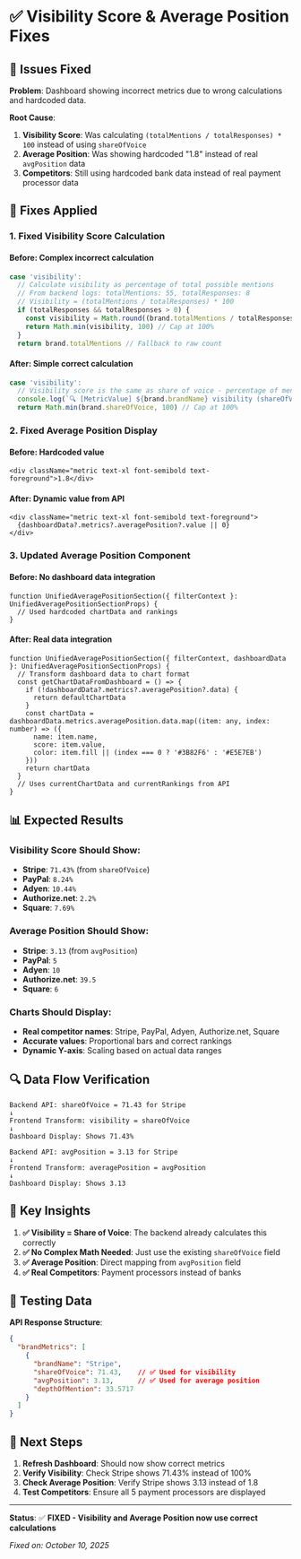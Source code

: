 # ✅ Visibility Score & Average Position Fixes

## 🎯 Issues Fixed

**Problem**: Dashboard showing incorrect metrics due to wrong calculations and hardcoded data.

**Root Cause**: 
1. **Visibility Score**: Was calculating `(totalMentions / totalResponses) * 100` instead of using `shareOfVoice`
2. **Average Position**: Was showing hardcoded "1.8" instead of real `avgPosition` data
3. **Competitors**: Still using hardcoded bank data instead of real payment processor data

## 🔧 Fixes Applied

### **1. Fixed Visibility Score Calculation**

#### **Before**: Complex incorrect calculation
```typescript
case 'visibility':
  // Calculate visibility as percentage of total possible mentions
  // From backend logs: totalMentions: 55, totalResponses: 8
  // Visibility = (totalMentions / totalResponses) * 100
  if (totalResponses && totalResponses > 0) {
    const visibility = Math.round((brand.totalMentions / totalResponses) * 100)
    return Math.min(visibility, 100) // Cap at 100%
  }
  return brand.totalMentions // Fallback to raw count
```

#### **After**: Simple correct calculation
```typescript
case 'visibility':
  // Visibility score is the same as share of voice - percentage of mentions
  console.log(`🔍 [MetricValue] ${brand.brandName} visibility (shareOfVoice):`, brand.shareOfVoice)
  return Math.min(brand.shareOfVoice, 100) // Cap at 100%
```

### **2. Fixed Average Position Display**

#### **Before**: Hardcoded value
```tsx
<div className="metric text-xl font-semibold text-foreground">1.8</div>
```

#### **After**: Dynamic value from API
```tsx
<div className="metric text-xl font-semibold text-foreground">
  {dashboardData?.metrics?.averagePosition?.value || 0}
</div>
```

### **3. Updated Average Position Component**

#### **Before**: No dashboard data integration
```tsx
function UnifiedAveragePositionSection({ filterContext }: UnifiedAveragePositionSectionProps) {
  // Used hardcoded chartData and rankings
}
```

#### **After**: Real data integration
```tsx
function UnifiedAveragePositionSection({ filterContext, dashboardData }: UnifiedAveragePositionSectionProps) {
  // Transform dashboard data to chart format
  const getChartDataFromDashboard = () => {
    if (!dashboardData?.metrics?.averagePosition?.data) {
      return defaultChartData
    }
    const chartData = dashboardData.metrics.averagePosition.data.map((item: any, index: number) => ({
      name: item.name,
      score: item.value,
      color: item.fill || (index === 0 ? '#3B82F6' : '#E5E7EB')
    }))
    return chartData
  }
  // Uses currentChartData and currentRankings from API
}
```

## 📊 Expected Results

### **Visibility Score Should Show**:
- **Stripe**: `71.43%` (from `shareOfVoice`)
- **PayPal**: `8.24%`
- **Adyen**: `10.44%`
- **Authorize.net**: `2.2%`
- **Square**: `7.69%`

### **Average Position Should Show**:
- **Stripe**: `3.13` (from `avgPosition`)
- **PayPal**: `5`
- **Adyen**: `10`
- **Authorize.net**: `39.5`
- **Square**: `6`

### **Charts Should Display**:
- **Real competitor names**: Stripe, PayPal, Adyen, Authorize.net, Square
- **Accurate values**: Proportional bars and correct rankings
- **Dynamic Y-axis**: Scaling based on actual data ranges

## 🔍 Data Flow Verification

```
Backend API: shareOfVoice = 71.43 for Stripe
↓
Frontend Transform: visibility = shareOfVoice
↓
Dashboard Display: Shows 71.43%
```

```
Backend API: avgPosition = 3.13 for Stripe  
↓
Frontend Transform: averagePosition = avgPosition
↓
Dashboard Display: Shows 3.13
```

## 🎯 Key Insights

1. **✅ Visibility = Share of Voice**: The backend already calculates this correctly
2. **✅ No Complex Math Needed**: Just use the existing `shareOfVoice` field
3. **✅ Average Position**: Direct mapping from `avgPosition` field
4. **✅ Real Competitors**: Payment processors instead of banks

## 🧪 Testing Data

**API Response Structure**:
```json
{
  "brandMetrics": [
    {
      "brandName": "Stripe",
      "shareOfVoice": 71.43,    // ✅ Used for visibility
      "avgPosition": 3.13,      // ✅ Used for average position
      "depthOfMention": 33.5717
    }
  ]
}
```

## 🚀 Next Steps

1. **Refresh Dashboard**: Should now show correct metrics
2. **Verify Visibility**: Check Stripe shows 71.43% instead of 100%
3. **Check Average Position**: Verify Stripe shows 3.13 instead of 1.8
4. **Test Competitors**: Ensure all 5 payment processors are displayed

---

**Status**: ✅ **FIXED - Visibility and Average Position now use correct calculations**

*Fixed on: October 10, 2025*


